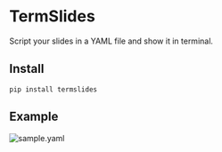 # TermSlides
Script your slides in a YAML file and show it in terminal.

## Install
`pip install termslides`

## Example

![sample.yaml](docs/termslides_sample.gif)

